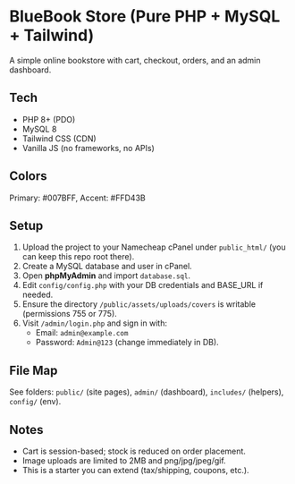 # BlueBook Store (Pure PHP + MySQL + Tailwind)

A simple online bookstore with cart, checkout, orders, and an admin dashboard.

## Tech
- PHP 8+ (PDO)
- MySQL 8
- Tailwind CSS (CDN)
- Vanilla JS (no frameworks, no APIs)

## Colors
Primary: #007BFF, Accent: #FFD43B

## Setup
1. Upload the project to your Namecheap cPanel under `public_html/` (you can keep this repo root there).
2. Create a MySQL database and user in cPanel.
3. Open **phpMyAdmin** and import `database.sql`.
4. Edit `config/config.php` with your DB credentials and BASE_URL if needed.
5. Ensure the directory `/public/assets/uploads/covers` is writable (permissions 755 or 775).
6. Visit `/admin/login.php` and sign in with:
   - Email: `admin@example.com`
   - Password: `Admin@123` (change immediately in DB).

## File Map
See folders: `public/` (site pages), `admin/` (dashboard), `includes/` (helpers), `config/` (env).

## Notes
- Cart is session-based; stock is reduced on order placement.
- Image uploads are limited to 2MB and png/jpg/jpeg/gif.
- This is a starter you can extend (tax/shipping, coupons, etc.).
